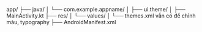 app/
├── java/
│   └── com.example.appname/
│       ├── ui.theme/
│       ├── MainActivity.kt
├── res/
│   └── values/
│       └── themes.xml       vẫn có để chỉnh màu, typography
├── AndroidManifest.xml
